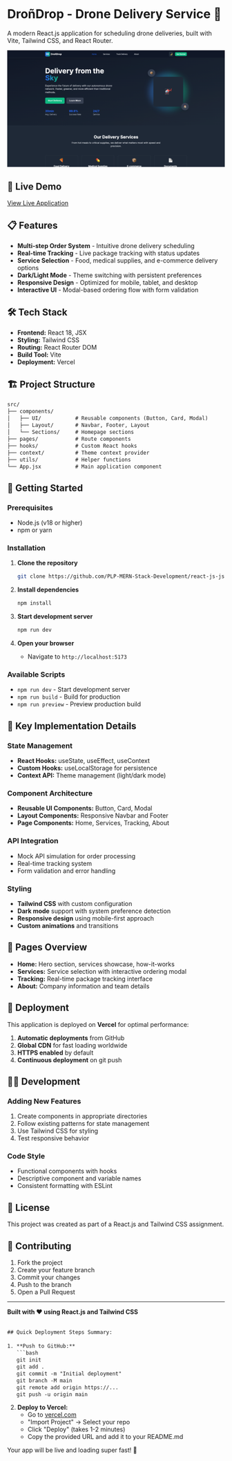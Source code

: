 # DroñDrop - Drone Delivery Service 🚁

A modern React.js application for scheduling drone deliveries, built with Vite, Tailwind CSS, and React Router.

![DroñDrop Screenshot](./screenshot.png)

## 🚀 Live Demo

[View Live Application](https://drondrop.vercel.app) 

## 📋 Features

- **Multi-step Order System** - Intuitive drone delivery scheduling
- **Real-time Tracking** - Live package tracking with status updates
- **Service Selection** - Food, medical supplies, and e-commerce delivery options
- **Dark/Light Mode** - Theme switching with persistent preferences
- **Responsive Design** - Optimized for mobile, tablet, and desktop
- **Interactive UI** - Modal-based ordering flow with form validation

## 🛠️ Tech Stack

- **Frontend:** React 18, JSX
- **Styling:** Tailwind CSS
- **Routing:** React Router DOM
- **Build Tool:** Vite
- **Deployment:** Vercel

## 🏗️ Project Structure

```
src/
├── components/
│   ├── UI/           # Reusable components (Button, Card, Modal)
│   ├── Layout/       # Navbar, Footer, Layout
│   └── Sections/     # Homepage sections
├── pages/            # Route components
├── hooks/            # Custom React hooks
├── context/          # Theme context provider
├── utils/            # Helper functions
└── App.jsx           # Main application component
```

## 🚀 Getting Started

### Prerequisites
- Node.js (v18 or higher)
- npm or yarn

### Installation

1. **Clone the repository**
   ```bash
   git clone https://github.com/PLP-MERN-Stack-Development/react-js-jsx-and-css-mastering-front-end-development-Nashon-Juma
   ```

2. **Install dependencies**
   ```bash
   npm install
   ```

3. **Start development server**
   ```bash
   npm run dev
   ```

4. **Open your browser**
   - Navigate to `http://localhost:5173`

### Available Scripts

- `npm run dev` - Start development server
- `npm run build` - Build for production
- `npm run preview` - Preview production build

## 🎯 Key Implementation Details

### State Management
- **React Hooks:** useState, useEffect, useContext
- **Custom Hooks:** useLocalStorage for persistence
- **Context API:** Theme management (light/dark mode)

### Component Architecture
- **Reusable UI Components:** Button, Card, Modal
- **Layout Components:** Responsive Navbar and Footer
- **Page Components:** Home, Services, Tracking, About

### API Integration
- Mock API simulation for order processing
- Real-time tracking system
- Form validation and error handling

### Styling
- **Tailwind CSS** with custom configuration
- **Dark mode** support with system preference detection
- **Responsive design** using mobile-first approach
- **Custom animations** and transitions

## 📱 Pages Overview

- **Home:** Hero section, services showcase, how-it-works
- **Services:** Service selection with interactive ordering modal
- **Tracking:** Real-time package tracking interface
- **About:** Company information and team details

## 🚀 Deployment

This application is deployed on **Vercel** for optimal performance:

1. **Automatic deployments** from GitHub
2. **Global CDN** for fast loading worldwide
3. **HTTPS enabled** by default
4. **Continuous deployment** on git push

## 👨‍💻 Development

### Adding New Features
1. Create components in appropriate directories
2. Follow existing patterns for state management
3. Use Tailwind CSS for styling
4. Test responsive behavior

### Code Style
- Functional components with hooks
- Descriptive component and variable names
- Consistent formatting with ESLint

## 📄 License

This project was created as part of a React.js and Tailwind CSS assignment.

## 🤝 Contributing

1. Fork the project
2. Create your feature branch
3. Commit your changes
4. Push to the branch
5. Open a Pull Request

---

**Built with ❤️ using React.js and Tailwind CSS**
```

## Quick Deployment Steps Summary:

1. **Push to GitHub:**
   ```bash
   git init
   git add .
   git commit -m "Initial deployment"
   git branch -M main
   git remote add origin https://...   
   git push -u origin main
   ```

2. **Deploy to Vercel:**
   - Go to [vercel.com](https://vercel.com)
   - "Import Project" → Select your repo
   - Click "Deploy" (takes 1-2 minutes)
   - Copy the provided URL and add it to your README.md

Your app will be live and loading super fast! 🚀